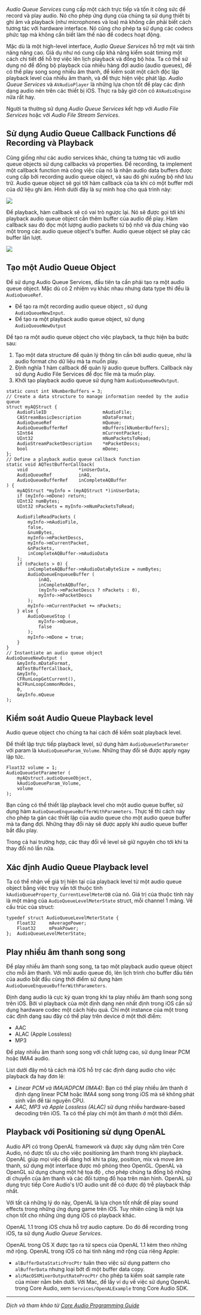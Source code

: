 *Audio Queue Services* cung cấp một cách trực tiếp và tốn ít công sức để record và play audio. Nó cho phép ứng dụng của chúng ta sử dụng thiết bị ghi âm và playback (như microphones và loa) mà không cần phải biết cách tương tác với hardware interface. Nó cũng cho phép ta sử dụng các codecs phức tạp mà không cần biết làm thế nào để codecs hoạt động.

Mặc dù là một high-level interface, *Audio Queue Services* hỗ trợ một vài tính năng nâng cao. Giả dụ như nó cung cấp khả năng kiểm soát timing một cách chi tiết để hỗ trợ việc lên lịch playback và đồng bộ hóa. Ta có thể sử dụng nó để đồng bộ playback của nhiều hàng đợi audio (audio queues), để có thể play song song nhiều âm thanh, để kiểm soát một cách độc lập playback level của nhiều âm thanh, và để thực hiện việc phát lặp. *Audio Queue Services* và `AVAudioPlayer` là những lựa chọn tốt để play các định dạng audio nén trên các thiết bị iOS. Thực ra bây giờ còn có `AVAudioEngine` nữa rất hay.

Người ta thường sử dụng *Audio Queue Services* kết hợp với *Audio File Services* hoặc với *Audio File Stream Services*.

## Sử dụng Audio Queue Callback Functions để Recording và Playback

Cũng giống như các audio services khác, chúng ta tương tác với audio queue objects sử dụng callbacks và properties. Để recording, ta implement một callback function mà công việc của nó là nhận audio data buffers được cung cấp bởi recording audio queue object, và sau đó ghi xuống bộ nhớ lưu trữ. Audio queue object sẽ gọi tới hàm callback của ta khi có một buffer mới của dữ liệu ghi âm. Hình dưới đây là sự minh hoạ cho quá trình này:

![](https://images.viblo.asia/625b0084-c731-4ae8-b9ee-fc712676e671.png)

Để playback, hàm callback sẽ có vai trò ngược lại. Nó sẽ được gọi tới khi playback audio queue object cần thêm buffer của audio để play. Hàm callback sau đó đọc một lượng audio packets từ bộ nhớ và đưa chúng vào một trong các audio queue object's buffer. Audio queue object sẽ play các buffer lần lượt.

![](https://images.viblo.asia/7e7df52c-8ff3-44dd-9731-30c721882c97.png)

## Tạo một Audio Queue Object

Để sử dụng Audio Queue Services, đầu tiên ta cần phải tạo ra một audio queue object. Mặc dù có 2 nhiệm vụ khác nhau nhưng data type thì đều là `AudioQueueRef`.
- Để tạo ra một recording audio queue object , sử dụng `AudioQueueNewInput`.
- Để tạo ra một playback audio queue object, sử dụng `AudioQueueNewOutput`

Để tạo ra một audio queue object cho việc playback, ta thực hiện ba bước sau:

1. Tạo một data structure để quản lý thông tin cần bởi audio queue, như là audio format cho dữ liệu mà ta muốn play.
2. Định nghĩa 1 hàm callback để quản lý audio queue buffers. Callback này sử dụng Audio File Services để đọc file mà ta muốn play.
3. Khởi tạo playback audio queue sử dụng hàm `AudioQueueNewOutput`.

```
static const int kNumberBuffers = 3;
// Create a data structure to manage information needed by the audio queue
struct myAQStruct {
    AudioFileID                     mAudioFile;
    CAStreamBasicDescription        mDataFormat;
    AudioQueueRef                   mQueue;
    AudioQueueBufferRef             mBuffers[kNumberBuffers];
    SInt64                          mCurrentPacket;
    UInt32                          mNumPacketsToRead;
    AudioStreamPacketDescription    *mPacketDescs;
    bool                            mDone;
};
// Define a playback audio queue callback function
static void AQTestBufferCallback(
    void                   *inUserData,
    AudioQueueRef          inAQ,
    AudioQueueBufferRef    inCompleteAQBuffer
) {
    myAQStruct *myInfo = (myAQStruct *)inUserData;
    if (myInfo->mDone) return;
    UInt32 numBytes;
    UInt32 nPackets = myInfo->mNumPacketsToRead;
 
    AudioFileReadPackets (
        myInfo->mAudioFile,
        false,
        &numBytes,
        myInfo->mPacketDescs,
        myInfo->mCurrentPacket,
        &nPackets,
        inCompleteAQBuffer->mAudioData
    );
    if (nPackets > 0) {
        inCompleteAQBuffer->mAudioDataByteSize = numBytes;
        AudioQueueEnqueueBuffer (
            inAQ,
            inCompleteAQBuffer,
            (myInfo->mPacketDescs ? nPackets : 0),
            myInfo->mPacketDescs
        );
        myInfo->mCurrentPacket += nPackets;
    } else {
        AudioQueueStop (
            myInfo->mQueue,
            false
        );
        myInfo->mDone = true;
    }
}
// Instantiate an audio queue object
AudioQueueNewOutput (
    &myInfo.mDataFormat,
    AQTestBufferCallback,
    &myInfo,
    CFRunLoopGetCurrent(),
    kCFRunLoopCommonModes,
    0,
    &myInfo.mQueue
);
```

## Kiểm soát Audio Queue Playback level

Audio queue object cho chúng ta hai cách để kiểm soát playback level.

Để thiết lập trực tiếp playback level, sử dụng hàm `AudioQueueSetParameter` với param là `kAudioQueueParam_Volume`. Những thay đổi sẽ được apply ngay lập tức.

```
Float32 volume = 1;
AudioQueueSetParameter (
    myAQstruct.audioQueueObject,
    kAudioQueueParam_Volume,
    volume
);
```

Bạn cũng có thể thiết lập playback level cho một audio queue buffer, sử dụng hàm `AudioQueueEnqueueBufferWithParameters`. Thực tế thì cách này cho phép ta gán các thiết lập của audio queue cho một audio queue buffer mà ta đang đợi. Những thay đổi này sẽ được apply khi audio queue buffer bắt đầu play.

Trong cả hai trường hợp, các thay đổi về level sẽ giữ nguyên cho tới khi ta thay đổi nó lần nữa.

## Xác định Audio Queue Playback level

Ta có thể nhận về giá trị hiện tại của playback level từ một audio queue object bằng việc truy vấn tới thuộc tính `kAudioQueueProperty_CurrentLevelMeterDB` của nó. Giá trị của thuộc tính này là một mảng của `AudioQueueLevelMeterState` struct, mỗi channel 1 mảng. Về cấu trúc của struct:

```
typedef struct AudioQueueLevelMeterState {
    Float32     mAveragePower;
    Float32     mPeakPower;
};  AudioQueueLevelMeterState;
```

## Play nhiều âm thanh song song

Để play nhiều âm thanh song song, ta tạo một playback audio queue object cho mỗi âm thanh. Với mỗi audio queue đó, lên lịch trình cho buffer đầu tiên của audio bắt đầu cùng thời điểm sử dụng hàm `AudioQueueEnqueueBufferWithParameters`.

Định dạng audio là cực kỳ quan trọng khi ta play nhiều âm thanh song song trên iOS. Bởi vì playback của một định dạng nén nhất định trong iOS cần sử dụng hardware codec một cách hiệu quả. Chỉ một instance của một trong các định dạng sau đây có thể play trên device ở một thời điểm:

- AAC
- ALAC (Apple Lossless)
- MP3

Để play nhiều âm thanh song song với chất lượng cao, sử dụng linear PCM hoặc IMA4 audio.

List dưới đây mô tả cách mà iOS hỗ trợ các định dạng audio cho việc playback đa hay đơn lẻ:

- *Linear PCM và IMA/ADPCM (IMA4)*: Bạn có thể play nhiều âm thanh ở định dạng linear PCM hoặc IMA4 song song trong iOS mà sẽ không phát sinh vấn đề tài nguyên CPU.
- *AAC, MP3 và Apple Lossless (ALAC)* sử dụng nhiều hardware-based decoding trên iOS. Ta có thể play chỉ một âm thanh ở một thời điểm.

## Playback với Positioning sử dụng OpenAL

Audio API có trong OpenAL framework và được xây dựng nằm trên Core Audio, nó được tối ưu cho việc positioning âm thanh trong khi playback. OpenAL giúp mọi việc dễ dàng hơi khi ta play, position, mix và move âm thanh, sử dụng một interface được mô phỏng theo OpenGL. OpenAL và OpenGL sử dụng chung một hệ tọa độ , cho phép chúng ta đồng bộ những di chuyển của âm thanh và các đối tượng đồ họa trên màn hình. OpenAL sử dụng trực tiếp Core Audio's I/O audio unit để có được độ trễ playback thấp nhất.

Với tất cả những lý do này, OpenAL là lựa chọn tốt nhất để play sound effects trong những ứng dụng game trên iOS. Tuy nhiên cũng là một lựa chọn tốt cho những ứng dụng iOS có playback khác.

OpenAL 1.1 trong iOS chưa hỗ trợ audio capture. Do đó để recording trong iOS, ta sử dụng *Audio Queue Services*.

OpenAL trong OS X được tạo ra từ specs của OpenAL 1.1 kèm theo những mở rộng. OpenAL trong iOS có hai tính năng mở rộng của riêng Apple:

- `alBufferDataStaticProcPtr` tuân theo việc sử dụng pattern cho `alBufferData` nhưng loại bớt đi một buffer data copy.
- `alcMacOSXMixerOutputRateProcPtr` cho phép ta kiểm soát sample rate của mixer nằm bên dưới. Với Mac, để lấy ví dụ về việc sử dụng OpenAL trong Core Audio, xem `Services/OpenALExample` trong Core Audio SDK.

---

*Dịch và tham khảo từ [Core Audio Programming Guide](https://developer.apple.com/library/archive/documentation/MusicAudio/Conceptual/CoreAudioOverview/CoreAudioEssentials/CoreAudioEssentials.html#//appleref/doc/uid/TP40003577-CH10-SW32)*